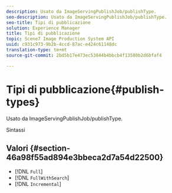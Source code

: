 ```yaml
---
description: Usato da ImageServingPublishJob/publishType.
seo-description: Usato da ImageServingPublishJob/publishType.
seo-title: Tipi di pubblicazione
solution: Experience Manager
title: Tipi di pubblicazione
topic: Scene7 Image Production System API
uuid: c931c973-9b2b-4ccd-87ac-e424c61148dc
translation-type: tm+mt
source-git-commit: 2bd5b17e473ec53844b4bbcb4f13580b2d6bfaf4

---
```



# Tipi di pubblicazione{#publish-types}

Usato da ImageServingPublishJob/publishType.

Sintassi

## Valori {#section-46a98f55ad894e3bbeca2d7a54d22500}

* [!DNL `Full`]
* [!DNL `FullWithSearch`]
* [!DNL `Incremental`]

